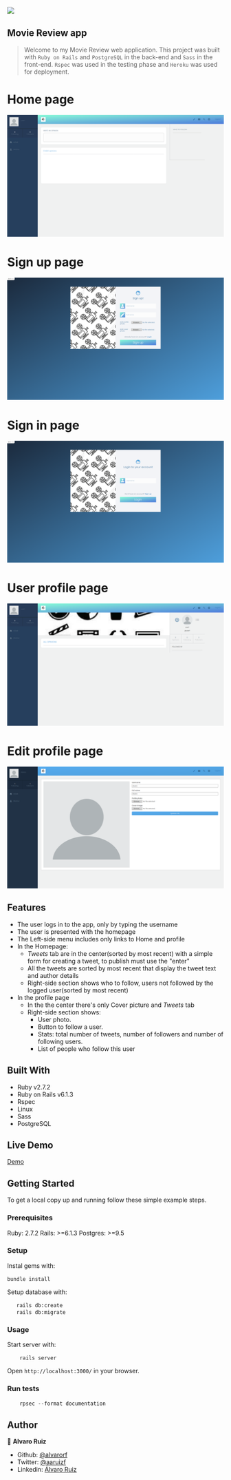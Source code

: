 ![](https://img.shields.io/badge/Microverse-blueviolet)

## Movie Review app

> Welcome to my Movie Review web application. This project was built with `Ruby on Rails` and `PostgreSQL` in the back-end and `Sass` in the front-end. `Rspec` was used in the testing phase and `Heroku` was used for deployment.

# Home page
![Home page](./app/assets/images/home_page.png)

# Sign up page
![Sign up page](./app/assets/images/signup_page.png)

# Sign in page
![Sign in page](./app/assets/images/login_page.png)

# User profile page
![User profile page](./app/assets/images/user_profile_page.png)

# Edit profile page
![User profile page](./app/assets/images/edit_profile_page.png)

## Features

- The user logs in to the app, only by typing the username
- The user is presented with the homepage
- The Left-side menu includes only links to Home and profile
- In the Homepage:
  - *Tweets* tab are in the center(sorted by most recent) with a simple form for creating a tweet, to publish must use the "enter"
  - All the tweets are sorted by most recent that display the tweet text and author details
  - Right-side section shows who to follow, users not followed by the logged user(sorted by most recent)
- In the profile page
  - In the the center there's only Cover picture and *Tweets* tab
  - Right-side section shows:
      - User photo.
      - Button to follow a user.
      - Stats: total number of tweets, number of followers and number of following users.
      - List of people who follow this user

## Built With

- Ruby v2.7.2
- Ruby on Rails v6.1.3
- Rspec
- Linux
- Sass
- PostgreSQL

## Live Demo

[Demo](https://movie-review-rails-capstone.herokuapp.com)


## Getting Started

To get a local copy up and running follow these simple example steps.

### Prerequisites

Ruby: 2.7.2
Rails: >=6.1.3
Postgres: >=9.5

### Setup

Instal gems with:

```
bundle install
```

Setup database with:

```
   rails db:create
   rails db:migrate
```

### Usage

Start server with:

```
    rails server
```

Open `http://localhost:3000/` in your browser.

### Run tests

```
    rpsec --format documentation
```

## Author

👤 **Alvaro Ruiz**

- Github: [@alvarorf](https://github.com/alvarorf)
- Twitter: [@aaruizf](https://twitter.com/aaruizf)
- Linkedin: [Álvaro Ruiz](https://www.linkedin.com/in/alvaro-andr%C3%A9s-ruiz-florez/)

